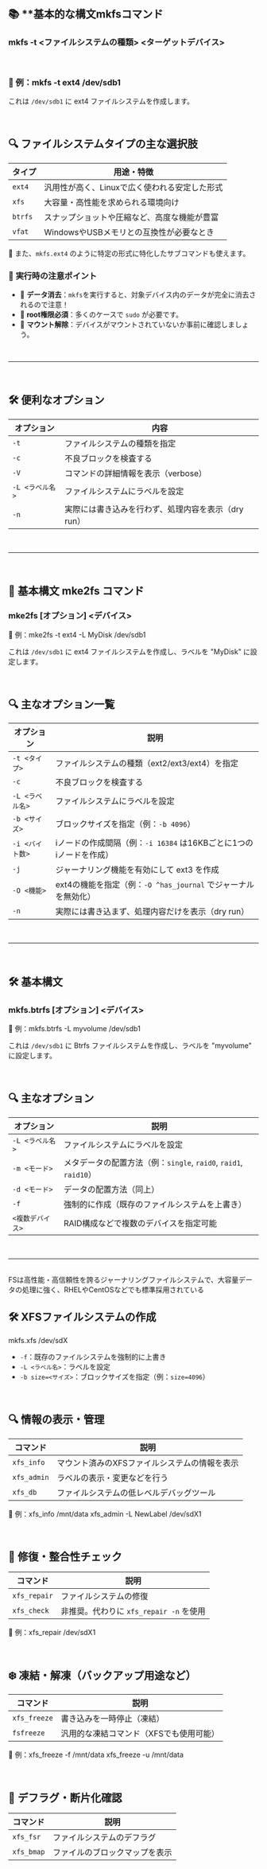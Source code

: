 ## 📚 **基本的な構文mkfsコマンド

### mkfs -t <ファイルシステムの種類> <ターゲットデバイス>

<br>

### 🧾 例：mkfs -t ext4 /dev/sdb1

これは `/dev/sdb1` に ext4 ファイルシステムを作成します。

<br>

## 🔍 **ファイルシステムタイプの主な選択肢**

| タイプ| 用途・特徴 |
|--------------------|------------------|
| `ext4` | 汎用性が高く、Linuxで広く使われる安定した形式 |
| `xfs` | 大容量・高性能を求められる環境向け |
| `btrfs` | スナップショットや圧縮など、高度な機能が豊富 |
| `vfat` | WindowsやUSBメモリとの互換性が必要なとき |

🔧 また、`mkfs.ext4` のように特定の形式に特化したサブコマンドも使えます。

### 🧠 **実行時の注意ポイント**

-   📛 **データ消去**：`mkfs`を実行すると、対象デバイス内のデータが完全に消去されるので注意！
-   🔐 **root権限必須**：多くのケースで `sudo` が必要です。
-   🔄 **マウント解除**：デバイスがマウントされていないか事前に確認しましょう。

<br>

--------------------------------

<br>

## 🛠️ **便利なオプション**

| オプション | 内容 |
|--------------------|-------------------|
| `-t` | ファイルシステムの種類を指定 |
| `-c` | 不良ブロックを検査する |
| `-V` | コマンドの詳細情報を表示（verbose）|
| `-L <ラベル名>` | ファイルシステムにラベルを設定 |
| `-n` | 実際には書き込みを行わず、処理内容を表示（dry run）|

<br>

-----------------------

<br>


## 🧰 **基本構文** mke2fs コマンド

### mke2fs [オプション] <デバイス>

📝 例：mke2fs -t ext4 -L MyDisk /dev/sdb1

これは `/dev/sdb1` に ext4 ファイルシステムを作成し、ラベルを "MyDisk" に設定します。

<br>

## 🔍 **主なオプション一覧**

| オプション | 説明 |
|---------------------|----------------|
| `-t <タイプ>` | ファイルシステムの種類（ext2/ext3/ext4）を指定 |
| `-c` | 不良ブロックを検査する |
| `-L <ラベル名>` | ファイルシステムにラベルを設定 |
| `-b <サイズ>` | ブロックサイズを指定（例：`-b 4096`）|
| `-i <バイト数>` | iノードの作成間隔（例：`-i 16384` は16KBごとに1つのiノードを作成）|
| `-j` | ジャーナリング機能を有効にして ext3 を作成 |
| `-O <機能>` | ext4の機能を指定（例：`-O ^has_journal` でジャーナルを無効化）|
| `-n` | 実際には書き込まず、処理内容だけを表示（dry run）|

<br>

-----------------

<br>


## 🛠️ **基本構文**

### mkfs.btrfs [オプション] <デバイス>

📝 例：mkfs.btrfs -L myvolume /dev/sdb1

これは `/dev/sdb1` に Btrfs ファイルシステムを作成し、ラベルを "myvolume" に設定します。

<br>

## 🔍 **主なオプション**

| オプション | 説明 | 
|--------------------|-------------------|
| `-L <ラベル名>` | ファイルシステムにラベルを設定 |
| `-m <モード>` | メタデータの配置方法（例：`single`, `raid0`, `raid1`, `raid10`）|
| `-d <モード>` | データの配置方法（同上）|
| `-f` | 強制的に作成（既存のファイルシステムを上書き）|
| `<複数デバイス>` | RAID構成などで複数のデバイスを指定可能 |

<br>

-----------------------

<br>
FSは高性能・高信頼性を誇るジャーナリングファイルシステムで、大容量データの処理に強く、RHELやCentOSなどでも標準採用されている

## 🛠️ **XFSファイルシステムの作成**

mkfs.xfs /dev/sdX

-   `-f`：既存のファイルシステムを強制的に上書き
-   `-L <ラベル名>`：ラベルを設定
-   `-b size=<サイズ>`：ブロックサイズを指定（例：`size=4096`）

<br>

## 🔍 **情報の表示・管理**

| コマンド | 説明 |
|------------------|----------------|
| `xfs_info` | マウント済みのXFSファイルシステムの情報を表示 |
| `xfs_admin` | ラベルの表示・変更などを行う |
| `xfs_db` | ファイルシステムの低レベルデバッグツール |

📝 例：xfs_info /mnt/data xfs_admin -L NewLabel /dev/sdX1

<br>

## 🧹 **修復・整合性チェック**

| コマンド | 説明 |
|-----------------------|------------------|
| `xfs_repair` | ファイルシステムの修復 |
| `xfs_check` | 非推奨。代わりに `xfs_repair -n` を使用 |

📝 例：xfs_repair /dev/sdX1

<br>

## ❄️ **凍結・解凍（バックアップ用途など）**

| コマンド | 説明 |
|------------------|----------------|
| `xfs_freeze` | 書き込みを一時停止（凍結）|
| `fsfreeze` | 汎用的な凍結コマンド（XFSでも使用可能）|

📝 例：xfs_freeze -f /mnt/data xfs_freeze -u /mnt/data

<br>

## 🧽 **デフラグ・断片化確認**

| コマンド | 説明 |
|---------------|-------------|
| `xfs_fsr` | ファイルシステムのデフラグ |
| `xfs_bmap` | ファイルのブロックマップを表示 |

<br>


